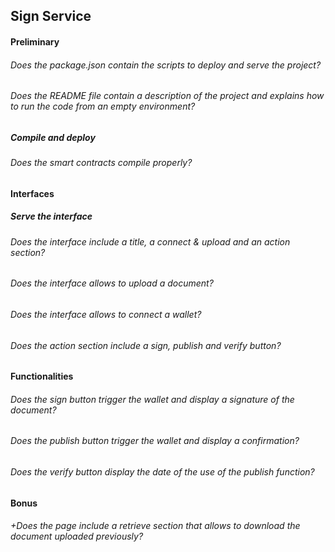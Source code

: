 ## Sign Service

#### Preliminary

###### Does the package.json contain the scripts to deploy and serve the project?

###### Does the README file contain a description of the project and explains how to run the code from an empty environment?

##### Compile and deploy

###### Does the smart contracts compile properly?

#### Interfaces

##### Serve the interface

###### Does the interface include a title, a connect & upload and an action section?

###### Does the interface allows to upload a document?

###### Does the interface allows to connect a wallet?

###### Does the action section include a sign, publish and verify button?

#### Functionalities

###### Does the sign button trigger the wallet and display a signature of the document?

###### Does the publish button trigger the wallet and display a confirmation?

###### Does the verify button display the date of the use of the publish function?

#### Bonus

###### +Does the page include a retrieve section that allows to download the document uploaded previously?
